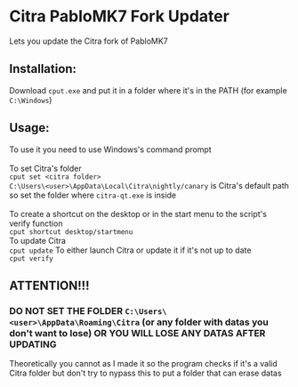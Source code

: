 # Citra PabloMK7 Fork Updater
Lets you update the Citra fork of PabloMK7

## Installation:
Download `cput.exe` and put it in a folder where it's in the PATH (for example `C:\Windows`)

## Usage:
To use it you need to use Windows's command prompt<br><br>
To set Citra's folder<br>
`cput set <citra folder>`<br>
`C:\Users\<user>\AppData\Local\Citra\nightly/canary` is Citra's default path so set the folder where `citra-qt.exe` is inside<br><br>
To create a shortcut on the desktop or in the start menu to the script's verify function<br>
`cput shortcut desktop/startmenu`<br>
To update Citra<br>
`cput update`
To either launch Citra or update it if it's not up to date<br>
`cput verify`

## ATTENTION!!!
### DO NOT SET THE FOLDER `C:\Users\<user>\AppData\Roaming\Citra` (or any folder with datas you don't want to lose) OR YOU WILL LOSE ANY DATAS AFTER UPDATING
Theoretically you cannot as I made it so the program checks if it's a valid Citra folder but don't try to nypass this to put a folder that can erase datas
